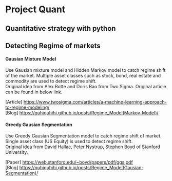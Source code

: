 # Project Quant
## Quantitative strategy with python
## Detecting Regime of markets

#### Gausian Mixture Model
Use Gausian mixture model and Hidden Markov model to catch regime shift of the market. Multiple asset classes such as stock, bond, real estate and commodity are used to detect regime shift.   
Original idea from Alex Botte and Doris Bao from Two Sigma. Original article can be found in below link.   
    
[Article] https://www.twosigma.com/articles/a-machine-learning-approach-to-regime-modeling/  
[Blog] https://quhiquhihi.github.io/posts/Regime_Model(Markov-Model)/  

#### Greedy Gausian Segmentation
Use Greedy Gausian Segmentation model to catch regime shift of market. Single asset class (US Equity) is used to detect regime shift.  
Original idea from David Hallac, Peter Nystrup, Stephen Boyd of Stanford University.   
    
[Paper] https://web.stanford.edu/~boyd/papers/pdf/ggs.pdf  
[Blog] https://quhiquhihi.github.io/posts/Regime_Model(Gausian-Segmentation)/  
